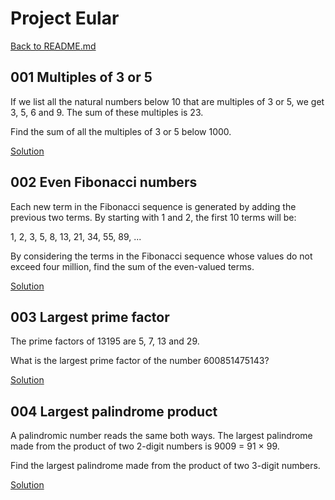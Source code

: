 # Project Eular

[Back to README.md](/README.md)

## 001 Multiples of 3 or 5

If we list all the natural numbers below 10 that are multiples of 3 or 5, we get 3, 5, 6 and 9. The sum of these multiples is 23.

Find the sum of all the multiples of 3 or 5 below 1000.

[Solution](./solutions/001-multiples-of-3-or-5.test.js)

## 002 Even Fibonacci numbers

Each new term in the Fibonacci sequence is generated by adding the previous two terms. By starting with 1 and 2, the first 10 terms will be:

1, 2, 3, 5, 8, 13, 21, 34, 55, 89, ...

By considering the terms in the Fibonacci sequence whose values do not exceed four million, find the sum of the even-valued terms.

[Solution](./solutions/002-even-fibonacci-numbers.test.js)

## 003 Largest prime factor

The prime factors of 13195 are 5, 7, 13 and 29.

What is the largest prime factor of the number 600851475143?

[Solution](./solutions/003-largest-prime-factor.test.js)

## 004 Largest palindrome product

A palindromic number reads the same both ways. The largest palindrome made from the product of two 2-digit numbers is 9009 = 91 × 99.

Find the largest palindrome made from the product of two 3-digit numbers.

[Solution](./solutions/004-largest-palindrome-product.test.js)